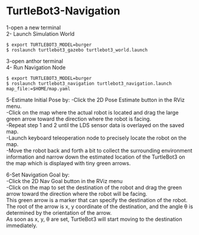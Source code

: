 # TurtleBot3-Navigation  
1-open a new terminal  
2- Launch Simulation World
 ```
$ export TURTLEBOT3_MODEL=burger
$ roslaunch turtlebot3_gazebo turtlebot3_world.launch

 ```
 3-open anthor terminal  
 4- Run Navigation Node  
  ```
$ export TURTLEBOT3_MODEL=burger
$ roslaunch turtlebot3_navigation turtlebot3_navigation.launch map_file:=$HOME/map.yaml

 ```
 5-Estimate Initial Pose by:
-Click the 2D Pose Estimate button in the RViz menu.  
-Click on the map where the actual robot is located and drag the large green arrow toward the direction where the robot is facing.  
-Repeat step 1 and 2 until the LDS sensor data is overlayed on the saved map.  
-Launch keyboard teleoperation node to precisely locate the robot on the map.  
-Move the robot back and forth a bit to collect the surrounding environment information and narrow down the estimated location of the TurtleBot3 on the map which is displayed with tiny green arrows.  

6-Set Navigation Goal by:  
-Click the 2D Nav Goal button in the RViz menu  
-Click on the map to set the destination of the robot and drag the green arrow toward the direction where the robot will be facing.  
This green arrow is a marker that can specify the destination of the robot.  
The root of the arrow is x, y coordinate of the destination, and the angle θ is determined by the orientation of the arrow.  
As soon as x, y, θ are set, TurtleBot3 will start moving to the destination immediately.  



 
 
